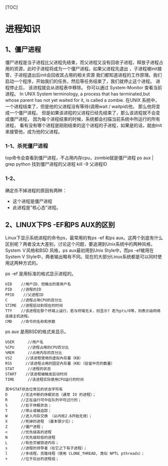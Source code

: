 [TOC]

# 进程知识

## 1、僵尸进程 
僵尸进程是当子进程比父进程先结束，而父进程又没有回收子进程，释放子进程占用的资源，此时子进程将成为一个僵尸进程。如果父进程先退出 ，子进程被init接管，子进程退出后init会回收其占用的相关资源
我们都知道进程的工作原理。我们启动一个程序，开始我们的任务，然后等任务结束了，我们就停止这个进程。 进程停止后， 该进程就会从进程表中移除。
你可以通过 System-Monitor 查看当前进程。
In UNIX System terminology, a process that has terminated,but whose parent has not yet waited for it, is called a zombie. 在UNIX 系统中，一个进程结束了，但是他的父进程没有等待(调用wait / waitpid)他， 那么他将变成一个僵尸进程。 但是如果该进程的父进程已经先结束了，那么该进程就不会变成僵尸进程， 因为每个进程结束的时候，系统都会扫描当前系统中所运行的所有进程， 看有没有哪个进程是刚刚结束的这个进程的子进程，如果是的话，就由Init 来接管他，成为他的父进程。

### 1-1、杀死僵尸进程
top命令会查看到僵尸进程，不占用内存cpu，zombie就是僵尸进程
ps aux | grep python 找到僵尸进程的父进程
kill -9 父进程ID

### 1-2、
确定杀不掉进程的原因有两种：
- 这个进程是僵尸进程
- 此进程是"核心态"进程。

## 2、LINUX下PS -EF和PS AUX的区别
Linux下显示系统进程的命令ps，最常用的有ps -ef 和ps aux。这两个到底有什么区别呢？两者没太大差别，讨论这个问题，要追溯到Unix系统中的两种风格，System Ｖ风格和BSD 风格，ps aux最初用到Unix Style中，而ps -ef被用在System V Style中，两者输出略有不同。现在的大部分Linux系统都是可以同时使用这两种方式的。

ps -ef 是用标准的格式显示进程的。
```
UID    //用户ID、但输出的是用户名 
PID    //进程的ID 
PPID    //父进程ID 
C      //进程占用CPU的百分比 
STIME  //进程启动到现在的时间 
TTY    //该进程在那个终端上运行，若与终端无关，则显示? 若为pts/0等，则表示由网络连接主机进程。 
CMD    //命令的名称和参数
```

ps aux 是用BSD的格式来显示。
```
USER      //用户名 
%CPU      //进程占用的CPU百分比 
%MEM      //占用内存的百分比 
VSZ      //该进程使用的虚拟內存量（KB） 
RSS      //该进程占用的固定內存量（KB）（驻留中页的数量） 
STAT      //进程的状态 
START    //该进程被触发启动时间 
TIME      //该进程实际使用CPU运行的时间

其中STAT状态位常见的状态字符有
D      //无法中断的休眠状态（通常 IO 的进程）； 
R      //正在运行可中在队列中可过行的； 
S      //处于休眠状态； 
T      //停止或被追踪； 
W      //进入内存交换 （从内核2.6开始无效）； 
X      //死掉的进程 （基本很少见）； 
Z      //僵尸进程； 
<      //优先级高的进程 
N      //优先级较低的进程 
L      //有些页被锁进内存； 
s      //进程的领导者（在它之下有子进程）； 
l      //多线程，克隆线程（使用 CLONE_THREAD, 类似 NPTL pthreads）； 
+      //位于后台的进程组；
```



